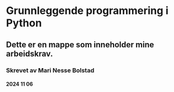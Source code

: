# Grunnleggende programmering i Python
## Dette er en mappe som inneholder mine arbeidskrav.
### Skrevet av Mari Nesse Bolstad
#### 2024 11 06
